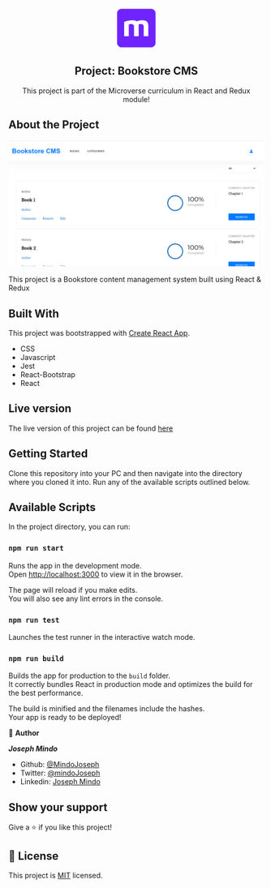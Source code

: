 <br />
<p align="center">
  <a href="https://www.microverse.org/">
    <img src="/public/microverse.png" alt="Logo" width="80" height="80">
  </a>

  <h2 align="center">Project: Bookstore CMS </h2>

  <p align="center">
    This project is part of the Microverse curriculum in React and Redux module!
</p>


## About the Project
![screenshot](public/screenshot.png)


This project is a Bookstore content management system built using React & Redux

## Built With
This project was bootstrapped with [Create React App](https://github.com/facebook/create-react-app).

- CSS
- Javascript
- Jest
- React-Bootstrap
- React

## Live version
The live version of this project can be found [here](https://vast-falls-85611.herokuapp.com/)

## Getting Started 
Clone this repository into your PC and then navigate into the directory where you cloned it into.
Run any of the available scripts outlined below.

## Available Scripts

In the project directory, you can run:

### `npm run start`

Runs the app in the development mode.\
Open [http://localhost:3000](http://localhost:3000) to view it in the browser.

The page will reload if you make edits.\
You will also see any lint errors in the console.

### `npm run test`

Launches the test runner in the interactive watch mode.


### `npm run build`

Builds the app for production to the `build` folder.\
It correctly bundles React in production mode and optimizes the build for the best performance.

The build is minified and the filenames include the hashes.\
Your app is ready to be deployed!


👤 **Author**

***Joseph Mindo***
- Github: [@MindoJoseph](https://github.com/Mindo-Joseph)
- Twitter: [@mindoJoseph](https://twitter.com/mindoJoseph)
- Linkedin: [Joseph Mindo](https://www.linkedin.com/in/josephmindo/)

## Show your support

Give a ⭐️ if you like this project!

## 📝 License

This project is [MIT](https://github.com/Mindo-Joseph/BookstoreCMS/LICENSE) licensed.